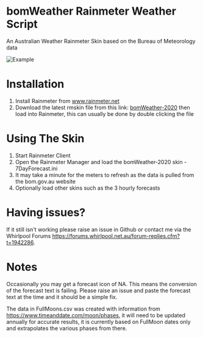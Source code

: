 # bomWeather Rainmeter Weather Script

An Australian Weather Rainmeter Skin based on the Bureau of Meteorology data

![Example](https://kanine.github.io/downloads/3hour.jpg)

Installation
============
1) Install Rainmeter from www.rainmeter.net
2) Download the latest rmskin file from this link: [bomWeather-2020](https://github.com/kanine/bomWeather-2020/releases/latest) then load into Rainmeter, this can usually be done by double clicking the file

Using The Skin
================
1) Start Rainmeter Client
2) Open the Rainmeter Manager and load the bomWeather-2020 skin - 7DayForecast.ini
3) It may take a minute for the meters to refresh as the data is pulled from the bom.gov.au website
4) Optionally load other skins such as the 3 hourly forecasts

Having issues?
=====================
If it still isn't working please raise an issue in Github or contact me via the Whirlpool Forums https://forums.whirlpool.net.au/forum-replies.cfm?t=1942286.

Notes
=====
Occasionally you may get a forecast icon of NA. This means the conversion of the forecast text is failing. Please raise an issue and paste the forecast text at the time and it should be a simple fix.

The data in FullMoons.csv was created with information from https://www.timeanddate.com/moon/phases, it will need to be updated annually for accurate results, it is currently based on FullMoon dates only and extrapolates the various phases from there.
